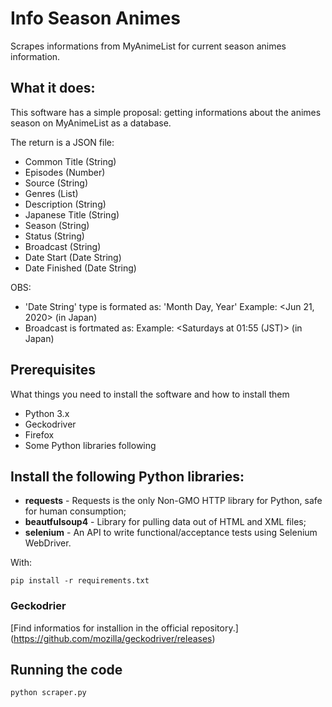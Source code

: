 # Info Season Animes
Scrapes informations from MyAnimeList for current season animes information.

## What it does:

This software has a simple proposal: getting informations about the animes season on MyAnimeList as a database.

The return is a JSON file:
- Common Title (String)
- Episodes (Number)
- Source (String)
- Genres (List)
- Description (String)
- Japanese Title (String)
- Season (String)
- Status (String)
- Broadcast (String)
- Date Start (Date String)
- Date Finished (Date String)

OBS:
- 'Date String' type is formated as: 'Month Day, Year'
Example: <Jun 21, 2020> (in Japan)
- Broadcast is fortmated as:
Example: <Saturdays at 01:55 (JST)> (in Japan)

## Prerequisites

What things you need to install the software and how to install them

* Python 3.x
* Geckodriver
* Firefox
* Some Python libraries following

## Install the following Python libraries:

* **requests** - Requests is the only Non-GMO HTTP library for Python, safe for human consumption;
* **beautfulsoup4** - Library for pulling data out of HTML and XML files;
* **selenium** - An API to write functional/acceptance tests using Selenium WebDriver.

With:
```
pip install -r requirements.txt
```
### Geckodrier

[Find informatios for installion in the official repository.]
(https://github.com/mozilla/geckodriver/releases)

## Running the code
```
python scraper.py
```
